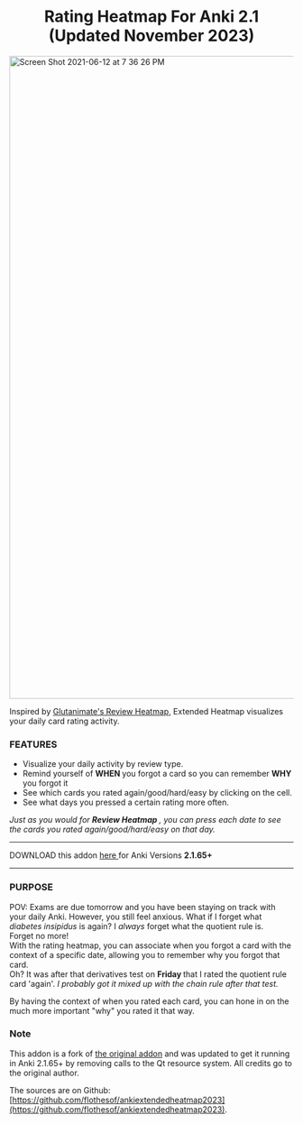 <h1 align = "center">Rating Heatmap For Anki 2.1 (Updated November 2023)</h1>

<img width="1140" alt="Screen Shot 2021-06-12 at 7 36 26 PM" src="https://user-images.githubusercontent.com/46613983/121792691-853fc480-cbb5-11eb-96d2-9374affd124c.png">

Inspired by <a href = "https://github.com/glutanimate/review-heatmap" target="_blank"> Glutanimate's Review Heatmap</a>, Extended Heatmap visualizes your daily card rating activity.

<h3> FEATURES </h3>

<ul> 
        <li> Visualize your daily activity by review type. </li>
        <li> Remind yourself of <strong> WHEN </strong> you forgot a card so you can remember <strong> WHY </strong> you forgot it </li>
        <li> See which cards you rated again/good/hard/easy by clicking on the cell. </li> 
        <li> See what days you pressed a certain rating more often. </li>
</ul>

<i> Just as you would for <strong> Review Heatmap </strong>, you can press each date to see the cards you rated again/good/hard/easy on that day. </i>

<hr>

DOWNLOAD this addon <a href = "https://ankiweb.net/shared/info/243020312" target="_blank"> here </a> for Anki Versions <strong> 2.1.65+ </strong>

<hr>

<h3> PURPOSE </h3>
POV: Exams are due tomorrow and you have been staying on track with your daily Anki. However, you still feel anxious. What if I forget what <i> diabetes insipidus </i> is again? I <i> always </i> forget what the quotient rule is. 
<br> 
Forget no more!
<br>
With the rating heatmap, you can associate when you forgot a card with the context of a specific date, allowing you to remember why you forgot that card. 

<br> 
Oh? It was after that derivatives test on <strong> Friday </strong> that I rated the quotient rule card 'again'. <i> I probably got it mixed up with the chain rule after that test. </i>

<br> 

By having the context of when you rated each card, you can hone in on the much more important "why" you rated it that way. 

<h3> Note </h3>

This addon is a fork of <a href = "https://ankiweb.net/shared/info/2011818092" target="_blank"> the original addon</a> and was updated to get it running in Anki 2.1.65+ by removing calls to the Qt resource system.
All credits go to the original author.

The sources are on Github: [https://github.com/flothesof/ankiextendedheatmap2023](https://github.com/flothesof/ankiextendedheatmap2023).

